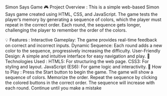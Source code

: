 Simon Says Game
🎮 Project Overview : 
This is a simple web-based Simon Says game created using HTML, CSS, and JavaScript. The game tests the player’s memory by generating a sequence of colors, which the player must repeat in the correct order. Each round, the sequence gets longer, challenging the player to remember the order of the colors.

💡 Features :
Interactive Gameplay: The game provides real-time feedback on correct and incorrect inputs.
Dynamic Sequence: Each round adds a new color to the sequence, progressively increasing the difficulty.
User-Friendly Design: A simple and intuitive interface for easy navigation and play.
🔧 Technologies Used :
HTML5: For structuring the web page.
CSS3: For styling and layout.
JavaScript (ES6): For game logic and interactivity.
🚀 How to Play :
Press the Start button to begin the game.
The game will show a sequence of colors. Memorize the order.
Repeat the sequence by clicking the colored buttons in the correct order.
The sequence will increase with each round. Continue until you make a mistake
